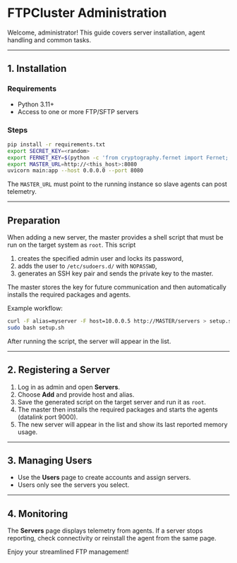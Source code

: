 # FTPCluster Administration

Welcome, administrator! This guide covers server installation, agent handling and common tasks.

---

## 1. Installation

### Requirements
- Python 3.11+
- Access to one or more FTP/SFTP servers

### Steps
```bash
pip install -r requirements.txt
export SECRET_KEY=<random>
export FERNET_KEY=$(python -c 'from cryptography.fernet import Fernet; print(Fernet.generate_key().decode())')
export MASTER_URL=http://<this_host>:8080
uvicorn main:app --host 0.0.0.0 --port 8080
```
The `MASTER_URL` must point to the running instance so slave agents can post telemetry.

---

## Preparation

When adding a new server, the master provides a shell script that must be run on
the target system as `root`. This script

1. creates the specified admin user and locks its password,
2. adds the user to `/etc/sudoers.d/` with `NOPASSWD`,
3. generates an SSH key pair and sends the private key to the master.

The master stores the key for future communication and then automatically installs
the required packages and agents.

Example workflow:

```bash
curl -F alias=myserver -F host=10.0.0.5 http://MASTER/servers > setup.sh
sudo bash setup.sh
```

After running the script, the server will appear in the list.

---

## 2. Registering a Server

1. Log in as admin and open **Servers**.
2. Choose **Add** and provide host and alias.
3. Save the generated script on the target server and run it as `root`.
4. The master then installs the required packages and starts the agents (datalink port 9000).
5. The new server will appear in the list and show its last reported memory usage.

---

## 3. Managing Users

- Use the **Users** page to create accounts and assign servers.
- Users only see the servers you select.

---

## 4. Monitoring

The **Servers** page displays telemetry from agents. If a server stops reporting, check connectivity or reinstall the agent from the same page.

Enjoy your streamlined FTP management!
